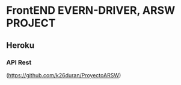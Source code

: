 # FrontEND EVERN-DRIVER, ARSW PROJECT

## Heroku
  
### API Rest

  (https://github.com/k26duran/ProyectoARSW)
